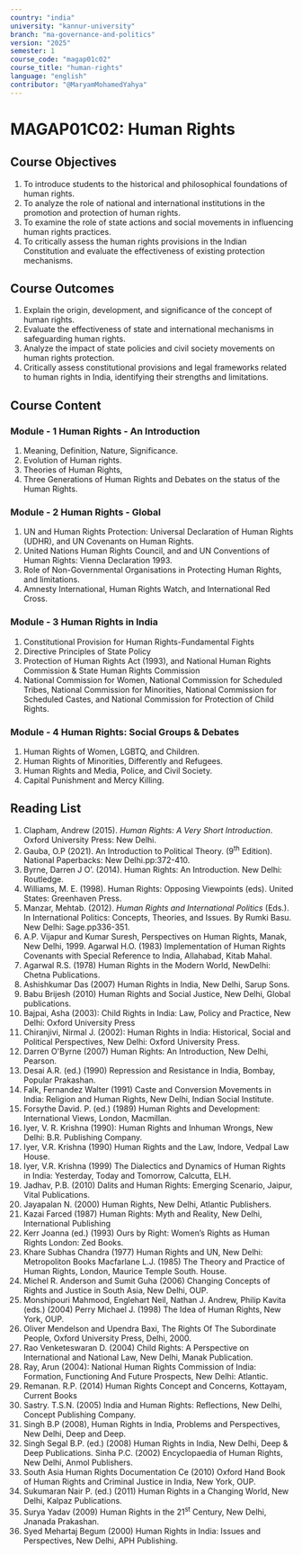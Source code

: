 ```yaml
---
country: "india"
university: "kannur-university"
branch: "ma-governance-and-politics"
version: "2025"
semester: 1
course_code: "magap01c02"
course_title: "human-rights"
language: "english"
contributor: "@MaryamMohamedYahya"
---
```


# MAGAP01C02: Human Rights
## Course Objectives
1. To introduce students to the historical and philosophical foundations of human rights.
2. To analyze the role of national and international institutions in the promotion and protection of human rights.
3. To examine the role of state actions and social movements in influencing human rights practices.
4. To critically assess the human rights provisions in the Indian Constitution and evaluate the effectiveness of existing protection mechanisms.

## Course Outcomes
1. Explain the origin, development, and significance of the concept of human rights.
2. Evaluate the effectiveness of state and international mechanisms in safeguarding human rights.
3. Analyze the impact of state policies and civil society movements on human rights protection.
4. Critically assess constitutional provisions and legal frameworks related to human rights in India, identifying their strengths and limitations.

## Course Content

### Module - 1 Human Rights - An Introduction
1. Meaning, Definition, Nature, Significance.
2. Evolution of Human rights.
3. Theories of Human Rights,
4. Three Generations of Human Rights and Debates on the status of the Human Rights.

### Module - 2 Human Rights - Global
1. UN and Human Rights Protection: Universal Declaration of Human Rights (UDHR), and UN Covenants on Human Rights.
2. United Nations Human Rights Council, and and UN Conventions of Human Rights: Vienna Declaration 1993.
3. Role of Non-Governmental Organisations in Protecting Human Rights, and limitations.
4. Amnesty International, Human Rights Watch, and International Red Cross. 

### Module - 3 Human Rights in India
1. Constitutional Provision for Human Rights-Fundamental Fights
2. Directive Principles of State Policy
3. Protection of Human Rights Act (1993), and National Human Rights Commission & State Human Rights Commission
4. National Commission for Women, National Commission for Scheduled Tribes, National Commission for Minorities, National Commission for Scheduled Castes, and National Commission for Protection of Child Rights. 

### Module - 4 Human Rights: Social Groups & Debates
1. Human Rights of Women, LGBTQ, and Children.
2. Human Rights of Minorities, Differently and Refugees.
3. Human Rights and Media, Police, and Civil Society.
4. Capital Punishment and Mercy Killing.

## Reading List
1. Clapham, Andrew (2015). *Human Rights: A Very Short Introduction*. Oxford University Press: New Delhi.
2. Gauba, O.P (2021). An Introduction to Political Theory. (9<sup>th</sup> Edition). National Paperbacks: New Delhi.pp:372-410.
3. Byrne, Darren J O’. (2014). Human Rights: An Introduction. New Delhi: Routledge.
4. Williams, M. E. (1998). Human Rights: Opposing Viewpoints (eds). United States: Greenhaven Press.
5. Manzar, Mehtab. (2012). *Human Rights and International Politics* (Eds.). In International Politics: Concepts, Theories, and Issues. By Rumki Basu. New Delhi: Sage.pp336-351.
6. A.P. Vijapur and Kumar Suresh, Perspectives on Human Rights, Manak, New Delhi, 1999. Agarwal H.O. (1983) Implementation of Human Rights Covenants with Special Reference to India, Allahabad, Kitab Mahal.
7. Agarwal R.S. (1978) Human Rights in the Modern World, NewDelhi: Chetna Publications.
8. Ashishkumar Das (2007) Human Rights in India, New Delhi, Sarup Sons.
9. Babu Brijesh (2010) Human Rights and Social Justice, New Delhi, Global publications. 
10. Bajpai, Asha (2003): Child Rights in India: Law, Policy and Practice, New Delhi: Oxford University Press
11. Chiranjivi, Nirmal J. (2002): Human Rights in India: Historical, Social and Political Perspectives, New Delhi: Oxford University Press.
12. Darren O'Byrne (2007) Human Rights: An Introduction, New Delhi, Pearson.
13. Desai A.R. (ed.) (1990) Repression and Resistance in India, Bombay, Popular Prakashan.
14. Falk, Fernandez Walter (1991) Caste and Conversion Movements in India: Religion and Human Rights, New Delhi, Indian Social Institute.
15. Forsythe David. P. (ed.) (1989) Human Rights and Development: International Views, London, Macmillan.
16. Iyer, V. R. Krishna (1990): Human Rights and Inhuman Wrongs, New Delhi: B.R. Publishing Company.
17. Iyer, V.R. Krishna (1990) Human Rights and the Law, Indore, Vedpal Law House.
18. Iyer, V.R. Krishna (1999) The Dialectics and Dynamics of Human Rights in India: Yesterday, Today and Tomorrow, Calcutta, ELH.
19. Jadhav, P.B. (2010) Dalits and Human Rights: Emerging Scenario, Jaipur, Vital Publications.
20. Jayapalan N. (2000) Human Rights, New Delhi, Atlantic Publishers.
21. Kazai Farced (1987) Human Rights: Myth and Reality, New Delhi, International Publishing
22. Kerr Joanna (ed.) (1993) Ours by Right: Women’s Rights as Human Rights London: Zed Books. 
23. Khare Subhas Chandra (1977) Human Rights and UN, New Delhi: Metropoliton Books Macfarlane L.J. (1985) The Theory and Practice of Human Rights, London, Maurice Temple South. House.
24. Michel R. Anderson and Sumit Guha (2006) Changing Concepts of Rights and Justice in South Asia, New Delhi, OUP.
25. Monshipouri Mahmood, Englehart Neil, Nathan J. Andrew, Philip Kavita (eds.) (2004)
Perry Michael J. (1998) The Idea of Human Rights, New York, OUP.
26. Oliver Mendelson and Upendra Baxi, The Rights Of The Subordinate People, Oxford University Press, Delhi, 2000.
27. Rao Venketeswaran D. (2004) Child Rights: A Perspective on International and National Law, New Delhi, Manak Publication.
28. Ray, Arun (2004): National Human Rights Commission of India: Formation, Functioning And Future Prospects, New Delhi: Atlantic.
29. Remanan. R.P. (2014) Human Rights Concept and Concerns, Kottayam, Current Books
30. Sastry. T.S.N. (2005) India and Human Rights: Reflections, New Delhi, Concept Publishing Company.
31. Singh B.P (2008), Human Rights in India, Problems and Perspectives, New Delhi, Deep and Deep.
32. Singh Segal B.P. (ed.) (2008) Human Rights in India, New Delhi, Deep & Deep Publications. Sinha P.C. (2002) Encyclopaedia of Human Rights, New Delhi, Anmol Publishers. 
33. South Asia Human Rights Documentation Ce (2010) Oxford Hand Book of Human Rights and Criminal Justice in India, New York, OUP.
34. Sukumaran Nair P. (ed.) (2011) Human Rights in a Changing World, New Delhi, Kalpaz Publications.
35. Surya Yadav (2009) Human Rights in the 21<sup>st</sup> Century, New Delhi, Jnanada Prakashan.
36. Syed Mehartaj Begum (2000) Human Rights in India: Issues and Perspectives, New Delhi, APH Publishing.